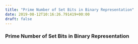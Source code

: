```yaml
---
title: "Prime Number of Set Bits in Binary Representation"
date: 2019-08-12T10:16:26.791419+00:00
draft: false
---
```


### Prime Number of Set Bits in Binary Representation
